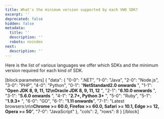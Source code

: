 ```yaml
---
title: What's the minimum version supported by each VWO SDK?
excerpt: ''
deprecated: false
hidden: false
metadata:
  title: ''
  description: ''
  robots: noindex
next:
  description: ''
---
```

Here is the list of various languages we offer which SDKs and the minimum version required for each kind of SDK.

[block:parameters]
{
  "data": {
    "0-0": ".NET",
    "1-0": "Java",
    "2-0": "Node.js",
    "3-0": "PHP",
    "4-0": "Python",
    "0-1": "**NetStandard2.0 onwards** ",
    "1-1": "**Open JDK 8, 9, 11, 12\nOracle JDK 8, 9, 11, 12** ",
    "2-1": "**6.10.0 onwards** ",
    "3-1": "**5.6.0 onwards** ",
    "4-1": "**2.7+, Python 3+** ",
    "5-0": "Ruby",
    "5-1": "**1.9.3+** ",
    "6-0": "GO",
    "6-1": "**1.11 onwards**",
    "7-1": "Latest browsers:\n\n**Chrome >= 60.0, Firefox >= 60.0, Safari >= 10.1, Edge >= 12, Opera >= 50**",
    "7-0": "JavaScript"
  },
  "cols": 2,
  "rows": 8
}
[/block]